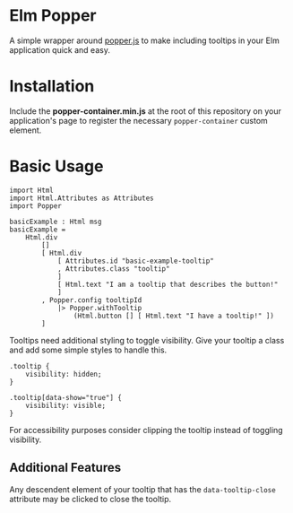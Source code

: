 # Elm Popper

A simple wrapper around [popper.js](https://popper.js.org/) to make including tooltips in your Elm application quick and easy.

# Installation

Include the **popper-container.min.js** at the root of this repository
on your application's page to register the necessary `popper-container` custom element.

# Basic Usage

```
import Html 
import Html.Attributes as Attributes
import Popper

basicExample : Html msg
basicExample =
    Html.div
        []
        [ Html.div
            [ Attributes.id "basic-example-tooltip"
            , Attributes.class "tooltip"
            ]
            [ Html.text "I am a tooltip that describes the button!"
            ]
        , Popper.config tooltipId
            |> Popper.withTooltip
                (Html.button [] [ Html.text "I have a tooltip!" ])
        ]
```

Tooltips need additional styling to toggle visibility. Give your tooltip a class and
add some simple styles to handle this.

```
.tooltip {
    visibility: hidden;
}

.tooltip[data-show="true"] {
    visibility: visible;
}
```

For accessibility purposes consider clipping the tooltip instead of toggling visibility.

## Additional Features

Any descendent element of your tooltip that has the `data-tooltip-close` attribute may be clicked to close the tooltip.